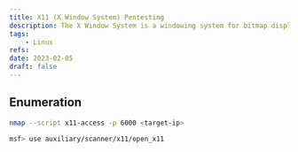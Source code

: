 ```yaml
---
title: X11 (X Window System) Pentesting
description: The X Window System is a windowing system for bitmap displays, common on Unix-like operating systems. Default ports are 6000, 6001.
tags:
    - Linux
refs:
date: 2023-02-05
draft: false
---
```


## Enumeration

```bash
nmap --script x11-access -p 6000 <target-ip>

msf> use auxiliary/scanner/x11/open_x11
```
